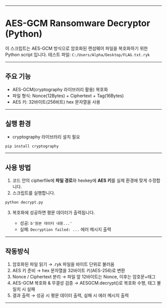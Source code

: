 
---

# AES-GCM Ransomware Decryptor (Python)

이 스크립트는 AES-GCM 방식으로 암호화된 랜섬웨어 파일을 복호화하기 위한 Python script 입니다.
테스트 파일: `C:/Users/Alpha/Desktop/FLAG.txt.ryk`

---

## 주요 기능

* AES-GCM(cryptography 라이브러리 활용) 복호화
* 파일 형식: Nonce(12Bytes) + Ciphertext + Tag(16Bytes)
* AES 키: 32바이트(256비트) hex 문자열을 사용

---

## 실행 환경

* cryptography 라이브러리 설치 필요

```bash
pip install cryptography
```

---

## 사용 방법

1. 코드 안의 cipherfile에 **파일 경로**와 hexkey에 **AES 키**를 실제 환경에 맞게 수정합니다.
2. 스크립트를 실행합니다.

```bash
python decrypt.py
```

3. 복호화에 성공하면 평문 데이터가 출력됩니다.

   * 성공: `b'원본 데이터 내용...'`
   * 실패: `Decryption failed: ...` 에러 메시지 출력

---

## 작동방식

1. 암호화된 파일 읽기 → .ryk 파일을 바이트 단위로 불러옴
2. AES 키 준비 → hex 문자열을 32바이트 키(AES-256)로 변환
3. Nonce / Ciphertext 분리 → 파일 앞 12바이트는 Nonce, 이후는 암호문+태그
4. AES-GCM 복호화 & 무결성 검증 → AESGCM.decrypt()로 복호화 수행, 태그 불일치 시 실패
5. 결과 출력 → 성공 시 평문 데이터 출력, 실패 시 에러 메시지 출력
---

